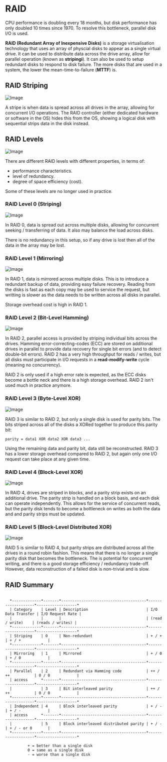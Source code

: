 # RAID

CPU performance is doubling every 18 months, but disk performance has only doubled 10 times since 1970. To resolve this bottleneck, parallel disk I/O is used.

**RAID (Redundant Array of Inexpensive Disks)** is a storage virtualisation technology that uses an array of physcial disks to appear as a single virtual drive. It can be used to distribute data across the drive array, allow for parallel operation (known as **stripingi**). It can also be used to setup redundant disks to respond to disk failure. The more disks that are used in a system, the lower the mean-time-to-failure (**MTTF**) is.

## RAID Striping

![Image](images/raid.png)

A stripe is when data is spread across all drives in the array, allowing for concurrent I/O operations. The RAID controller (either dedicated hardware or software in the OS) hides this from the OS, showing a logical disk with sequential strips data in the disk instead.

## RAID Levels

![Image](images/raid-levels.png)

There are different RAID levels with different properties, in terms of:

- performance characteristics.
- level of redundancy.
- degree of space efficiency (cost).

Some of these levels are no longer used in practice.

### RAID Level 0 (Striping)

![Image](images/raid-0.png)

In RAID 0, data is spread out across multiple disks, allowing for concurrent seeking / transferring of data. It also may balance the load across disks.

There is no redundancy in this setup, so if any drive is lost then all of the data in the array may be lost.

### RAID Level 1 (Mirroring)

![Image](images/raid-1.png)

In RAID 1, data is mirrored across multiple disks. This is to introduce a redundant backup of data, providing easy failure recovery. Reading from the disks is fast as each copy may be used to service the request, but writting is slower as the data needs to be written across all disks in parallel.

Storage overhead cost is high in RAID 1.

### RAID Level 2 (Bit-Level Hamming)

![Image](images/raid-2.png)

In RAID 2, parallel access is provided by striping individual bits across the drives. Hamming error-correcting-codes (ECC) are stored on additional drives in parallel to provide data recovery for single bit errors (and to detect double-bit errors). RAID 2 has a very high throughput for reads / writes, but all disks must participate in I/O requests in a **read-modify-write** cycle (meaning no concurrency).

RAID 2 is only used if a high error rate is expected, as the ECC disks become a bottle neck and there is a high storage overhead. RAID 2 isn't used much in practice anymore.

### RAID Level 3 (Byte-Level XOR)

![Image](images/raid-3.png)

RAID 3 is similar to RAID 2, but only a single disk is used for parity bits. The bits striped across all of the disks a XORed together to produce this parity bit:

```
parity = data1 XOR data2 XOR data3 ...
```

Using the remaining data and parity bit, data still be reconstructed. RAID 3 has a lower storage overhead compared to RAID 2, but again only one I/O request can take place at any given time.

### RAID Level 4 (Block-Level XOR)

![Image](images/raid-4.png)

In RAID 4, drives are striped in blocks, and a parity strip exists on an additional drive. The parity strip is handled on a block basis, and each disk can operate independently. This allows for the service of concurrent reads, but the parity disk tends to become a bottleneck on writes as both the data and and parity strips must be updated.

### RAID Level 5 (Block-Level Distributed XOR)

![Image](images/raid-5.png)

RAID 5 is similar to RAID 4, but parity strips are distributed across all the drives in a round robin fashion. This means that there is no longer a single parity disk that becomes the bottleneck. The is potential for concurrent writing, and there is a good storage efficiency / redundancy trade-off. However, data reconstruction of a failed disk is non-trivial and is slow.

## RAID Summary

```

  *-------------*-------*--------------------------------------*-------------------*------------------*
  | Category    | Level | Description                          | I/O Data Transfer | I/O Request Rate |
  |             |       |                                      | (read / write)    | (reads / writes) |
  *-------------*-------*--------------------------------------*-------------------*------------------*
  | Striping    | 0     | Non-redundant                        | + / +             | + / +            |
  *-------------*-------*--------------------------------------*-------------------*------------------*
  | Mirroring   | 1     | Mirrored                             | + / 0             | + / 0            |
  *-------------*-------*--------------------------------------*-------------------*------------------*
  | Parallel    | 2     | Redundant via Hamming code           | ++ / ++           | 0 / 0            |
  | access      *-------*--------------------------------------*-------------------*------------------*
  |             | 3     | Bit interleaved parity               | ++ / ++           | 0 / 0            |
  *-------------*-------*--------------------------------------*-------------------*------------------*
  | Independent | 4     | Block interleaved parity             | + / -             | + / -            |
  | access      *-------*--------------------------------------*-------------------*------------------*
  |             | 5     | Block interleaved distributed parity | + / -             | + / - or 0       |
  *-------------*-------*--------------------------------------*-------------------*------------------*

          + = better than a single disk
          0 = same as a single disk
          - = worse than a single disk

```

